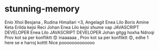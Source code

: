 # stunning-memory
Enio
Xhoi
Besjana
, Rudina Himallari <3, 
Angelagit
Enea Lilo
Boris
Amine Keta
Erilda
kejsi Reci
Johan
Enea Lilo
kejsi
shume vap
JAVASCRIPT DEVELOPER
Enea Lilo
JAVASCRIPT DEVELOPER
Johan
gitgg
hoxha
Ndroqi
Prov kot sa per konfliktt 😍
inaaaaaa
, Prov kot sa per konfliktt 😍,
edhe 1 here se e harroj 
kotttt
Nice
pooooooooooooo
